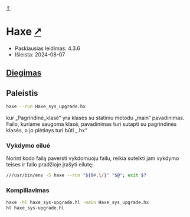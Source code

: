 [&uArr;](./readme.md)

# Haxe [&#x2B67;](https://haxe.org/)

* Paskiausias leidimas: 4.3.6
* Išleista: 2024-08-07

## [Diegimas](../install/haxe_readme.md)

## Paleistis

```bash
haxe --run Haxe_sys_upgrade.hx
```

kur „Pagrindinė_klasė“ yra klasės su statiniu metodu „main“ pavadinimas. Failo, kuriame saugoma klasė, pavadinimas turi sutapti su pagrindinės klasės, o jo plėtinys turi būti „.hx“

### Vykdymo eiluė

Norint kodo failą paversti vykdomuoju failu, reikia suteikti jam vykdymo teises ir failo pradžioje įrašyti eilutę:

```bash
///usr/bin/env -S haxe --run "${0#.\/}" "$@"; exit $?
```

### Kompiliavimas

```bash
haxe -hl haxe_sys-upgrade.hl -main Haxe_sys_upgrade.hx
hl haxe_sys-upgrade.hl
```
